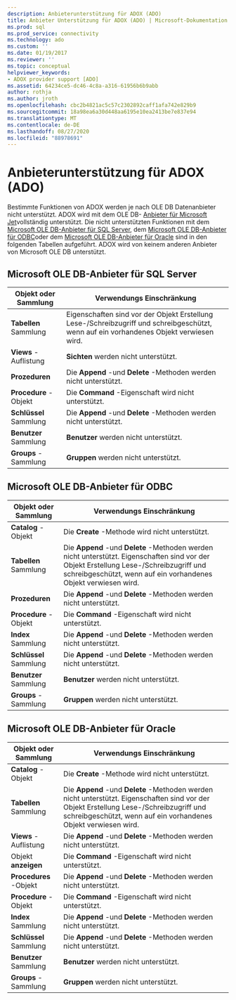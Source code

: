```yaml
---
description: Anbieterunterstützung für ADOX (ADO)
title: Anbieter Unterstützung für ADOX (ADO) | Microsoft-Dokumentation
ms.prod: sql
ms.prod_service: connectivity
ms.technology: ado
ms.custom: ''
ms.date: 01/19/2017
ms.reviewer: ''
ms.topic: conceptual
helpviewer_keywords:
- ADOX provider support [ADO]
ms.assetid: 64234ce5-dc46-4c8a-a316-61956b6b9abb
author: rothja
ms.author: jroth
ms.openlocfilehash: cbc2b4821ac5c57c2302892caff1afa742e829b9
ms.sourcegitcommit: 18a98ea6a30d448aa6195e10ea2413be7e837e94
ms.translationtype: MT
ms.contentlocale: de-DE
ms.lasthandoff: 08/27/2020
ms.locfileid: "88978691"
---
```

# <a name="provider-support-for-adox-ado"></a>Anbieterunterstützung für ADOX (ADO)
Bestimmte Funktionen von ADOX werden je nach OLE DB Datenanbieter nicht unterstützt. ADOX wird mit dem OLE DB- [Anbieter für Microsoft Jet](../appendixes/microsoft-ole-db-provider-for-microsoft-jet.md)vollständig unterstützt. Die nicht unterstützten Funktionen mit dem [Microsoft OLE DB-Anbieter für SQL Server](../appendixes/microsoft-ole-db-provider-for-sql-server.md), dem [Microsoft OLE DB-Anbieter für ODBC](../appendixes/microsoft-ole-db-provider-for-odbc.md)oder dem [Microsoft OLE DB-Anbieter für Oracle](../appendixes/microsoft-ole-db-provider-for-oracle.md) sind in den folgenden Tabellen aufgeführt. ADOX wird von keinem anderen Anbieter von Microsoft OLE DB unterstützt.  
  
## <a name="microsoft-ole-db-provider-for-sql-server"></a>Microsoft OLE DB-Anbieter für SQL Server  
  
|Objekt oder Sammlung|Verwendungs Einschränkung|  
|--------------------------|-----------------------|  
|**Tabellen** Sammlung|Eigenschaften sind vor der Objekt Erstellung Lese-/Schreibzugriff und schreibgeschützt, wenn auf ein vorhandenes Objekt verwiesen wird.|  
|**Views** -Auflistung|**Sichten** werden nicht unterstützt.|  
|**Prozeduren**|Die **Append** -und **Delete** -Methoden werden nicht unterstützt.|  
|**Procedure** -Objekt|Die **Command** -Eigenschaft wird nicht unterstützt.|  
|**Schlüssel** Sammlung|Die **Append** -und **Delete** -Methoden werden nicht unterstützt.|  
|**Benutzer** Sammlung|**Benutzer** werden nicht unterstützt.|  
|**Groups** -Sammlung|**Gruppen** werden nicht unterstützt.|  
  
## <a name="microsoft-ole-db-provider-for-odbc"></a>Microsoft OLE DB-Anbieter für ODBC  
  
|Objekt oder Sammlung|Verwendungs Einschränkung|  
|--------------------------|-----------------------|  
|**Catalog** -Objekt|Die **Create** -Methode wird nicht unterstützt.|  
|**Tabellen** Sammlung|Die **Append** -und **Delete** -Methoden werden nicht unterstützt. Eigenschaften sind vor der Objekt Erstellung Lese-/Schreibzugriff und schreibgeschützt, wenn auf ein vorhandenes Objekt verwiesen wird.|  
|**Prozeduren**|Die **Append** -und **Delete** -Methoden werden nicht unterstützt.|  
|**Procedure** -Objekt|Die **Command** -Eigenschaft wird nicht unterstützt.|  
|**Index** Sammlung|Die **Append** -und **Delete** -Methoden werden nicht unterstützt.|  
|**Schlüssel** Sammlung|Die **Append** -und **Delete** -Methoden werden nicht unterstützt.|  
|**Benutzer** Sammlung|**Benutzer** werden nicht unterstützt.|  
|**Groups** -Sammlung|**Gruppen** werden nicht unterstützt.|  
  
## <a name="microsoft-ole-db-provider-for-oracle"></a>Microsoft OLE DB-Anbieter für Oracle  
  
|Objekt oder Sammlung|Verwendungs Einschränkung|  
|--------------------------|-----------------------|  
|**Catalog** -Objekt|Die **Create** -Methode wird nicht unterstützt.|  
|**Tabellen** Sammlung|Die **Append** -und **Delete** -Methoden werden nicht unterstützt. Eigenschaften sind vor der Objekt Erstellung Lese-/Schreibzugriff und schreibgeschützt, wenn auf ein vorhandenes Objekt verwiesen wird.|  
|**Views** -Auflistung|Die **Append** -und **Delete** -Methoden werden nicht unterstützt.|  
|Objekt **anzeigen**|Die **Command** -Eigenschaft wird nicht unterstützt.|  
|**Procedures** -Objekt|Die **Append** -und **Delete** -Methoden werden nicht unterstützt.|  
|**Procedure** -Objekt|Die **Command** -Eigenschaft wird nicht unterstützt.|  
|**Index** Sammlung|Die **Append** -und **Delete** -Methoden werden nicht unterstützt.|  
|**Schlüssel** Sammlung|Die **Append** -und **Delete** -Methoden werden nicht unterstützt.|  
|**Benutzer** Sammlung|**Benutzer** werden nicht unterstützt.|  
|**Groups** -Sammlung|**Gruppen** werden nicht unterstützt.|